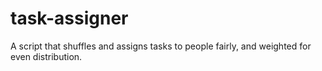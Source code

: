 # task-assigner
A script that shuffles and assigns tasks to people fairly, 
and weighted for even distribution.
